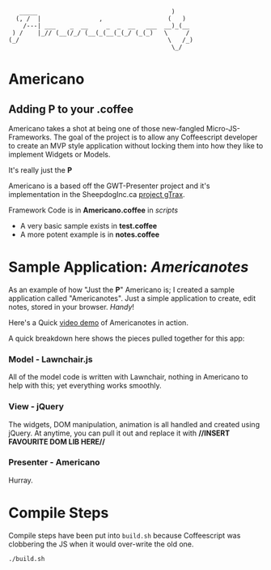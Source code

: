 
    
       _____                                     )
      (, /  |                ,                  (   )
        /---| ___    _  __     _  _  __   ___  __)_(__
     ) /    |_// (__(/_/ (__(_(__(_(_/ (_(_)   \     /
    (_/                                         \   /_)
                                                 \_/
# Americano
## Adding P to your .coffee

Americano takes a shot at being one of those new-fangled Micro-JS-Frameworks. The goal of the project is to allow any Coffeescript developer to create an MVP style application without locking them into how they like to implement Widgets or Models.

It's really just the **P**

Americano is a based off the GWT-Presenter project and it's implementation in the SheepdogInc.ca [project gTrax](http://app.gtraxapp.com/). 

Framework Code is in **Americano.coffee** in *scripts*

 - A very basic sample exists in **test.coffee**
 - A more potent example is in **notes.coffee**
 
# Sample Application: *Americanotes* #

As an example of how "Just the **P**" Americano is; I created a sample application called "Americanotes". Just a simple application to create, edit notes, stored in your browser. *Handy*!

Here's a Quick [video demo](http://screencast.com/t/6w3SUAL0Uw) of Americanotes in action.

A quick breakdown here shows the pieces pulled together for this app:

### Model - Lawnchair.js ###

All of the model code is written with Lawnchair, nothing in Americano to help with this; yet everything works smoothly.

### View - jQuery ###

The widgets, DOM manipulation, animation is all handled and created using jQuery. At anytime, you can pull it out and replace it with **//INSERT FAVOURITE DOM LIB HERE//**

### Presenter - Americano ###

Hurray.

# Compile Steps

Compile steps have been put into `build.sh` because Coffeescript was clobbering the JS when it would over-write the old one.

    ./build.sh